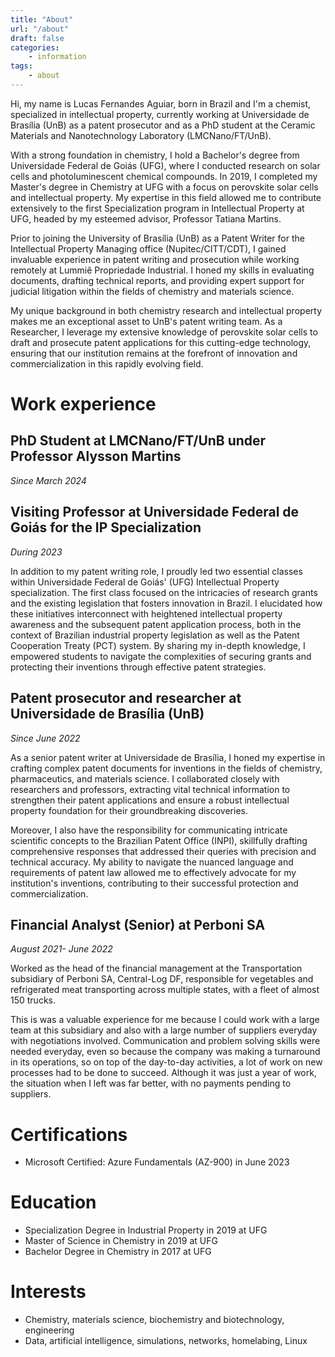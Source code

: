 ```yaml
---
title: "About"
url: "/about"
draft: false
categories:
    - information
tags: 
    - about
---
```


Hi, my name is Lucas Fernandes Aguiar, born in Brazil and I'm a chemist, 
specialized in intellectual property, currently working at Universidade
de Brasília (UnB) as a patent prosecutor and as a PhD student at the Ceramic Materials and Nanotechnology Laboratory (LMCNano/FT/UnB).

With a strong foundation in chemistry, I hold a Bachelor's degree from Universidade Federal de Goiás (UFG), where I conducted research on solar cells and photoluminescent chemical compounds. In 2019, I completed my Master's degree in Chemistry at UFG with a focus on perovskite solar cells and intellectual property. My expertise in this field allowed me to contribute extensively to the first Specialization program in Intellectual Property at UFG, headed by my esteemed advisor, Professor Tatiana Martins.

Prior to joining the University of Brasília (UnB) as a Patent Writer for the Intellectual Property Managing office (Nupitec/CITT/CDT), I gained invaluable experience in patent writing and prosecution while working remotely at Lummiê Propriedade Industrial. I honed my skills in evaluating documents, drafting technical reports, and providing expert support for judicial litigation within the fields of chemistry and materials science.

My unique background in both chemistry research and intellectual property makes me an exceptional asset to UnB's patent writing team. As a Researcher, I leverage my extensive knowledge of perovskite solar cells to draft and prosecute patent applications for this cutting-edge technology, ensuring that our institution remains at the forefront of innovation and commercialization in this rapidly evolving field.

# Work experience

## PhD Student at LMCNano/FT/UnB under Professor Alysson Martins

*Since March 2024*



## Visiting Professor at Universidade Federal de Goiás for the IP Specialization

*During 2023*

In addition to my patent writing role, I proudly led two essential classes within Universidade Federal de Goiás' (UFG) Intellectual Property specialization. The first class focused on the intricacies of research grants and the existing legislation that fosters innovation in Brazil. I elucidated how these initiatives interconnect with heightened intellectual property awareness and the subsequent patent application process, both in the context of Brazilian industrial property legislation as well as the Patent Cooperation Treaty (PCT) system. By sharing my in-depth knowledge, I empowered students to navigate the complexities of securing grants and protecting their inventions through effective patent strategies.

## Patent prosecutor and researcher at Universidade de Brasília (UnB)

*Since June 2022*

As a senior patent writer at Universidade de Brasília, I honed my expertise in crafting complex patent documents for inventions in the fields of chemistry, pharmaceutics, and materials science. I collaborated closely with researchers and professors, extracting vital technical information to strengthen their patent applications and ensure a robust intellectual property foundation for their groundbreaking discoveries.

Moreover, I also have the responsibility for communicating intricate scientific concepts to the Brazilian Patent Office (INPI), skillfully drafting comprehensive responses that addressed their queries with precision and technical accuracy. My ability to navigate the nuanced language and requirements of patent law allowed me to effectively advocate for my institution's inventions, contributing to their successful protection and commercialization.

## Financial Analyst (Senior) at Perboni SA 

*August 2021- June 2022*

Worked as the head of the financial management at the Transportation subsidiary of Perboni SA, Central-Log DF, responsible for vegetables and refrigerated meat transporting across multiple states, with a fleet of almost 150 trucks.

This is was a valuable experience for me because I could work with a large team at this subsidiary and also with a large number of suppliers everyday with negotiations involved. Communication and problem solving skills were needed everyday, even so because the company was making a turnaround in its operations, so on top of the day-to-day activities, a lot of work on new processes had to be done to succeed. Although it was just a year of work, the situation when I left was far better, with no payments pending to suppliers.

# Certifications

- Microsoft Certified: Azure Fundamentals (AZ-900) in June 2023

# Education

- Specialization Degree in Industrial Property in 2019 at UFG
- Master of Science in Chemistry in 2019 at UFG
- Bachelor Degree in Chemistry in 2017 at UFG

# Interests

- Chemistry, materials science, biochemistry and biotechnology, engineering
- Data, artificial intelligence, simulations, networks, homelabing, Linux
